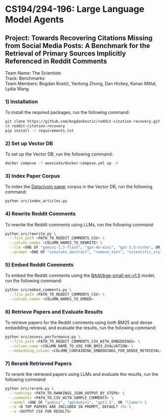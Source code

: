 # CS194/294-196: Large Language Model Agents
## Project: Towards Recovering Citations Missing from Social Media Posts: A Benchmark for the Retrieval of Primary Sources Implicitly Referenced in Reddit Comments
Team Name: The Scientists  
Track: Benchmarks  
Team Members: Bogdan Kostić, Yantong Zhong, Dan Hickey, Kanav Mittal, Lydia Wang

### 1) Installation
To install the required packages, run the following command:
```bash
git clone https://github.com/bogdankostic/reddit-citation-recovery.git
cd reddit-citation-recovery
pip install -r requirements.txt
```

### 2) Set up Vector DB
To set up the Vector DB, run the following command:
```bash
docker compose -f weaviate/docker-compose.yml up -d
```

### 3) Index Paper Corpus
To index the [Dataclysm paper](somewheresystems/dataclysm-arxiv) corpus in the Vector DB, run the following command:
```bash
python src/index_articles.py
```

### 4) Rewrite Reddit Comments
To rewrite the Reddit comments using LLMs, run the following command:
```bash
python src/rewrite.py \
  --file_path <PATH_TO_REDDIT_COMMENTS_CSV> \
  --column_names <COLUMN_NAMES_TO_REWRITE> \
  --llm <ONE OF "gemini-1.5-flash", "gpt-4o-mini", "gpt-3.5-turbo", OR "llama3.1-70b-instruct-berkeley"> \
  --prompt <ONE OF "simulate_abstract", "remove_text", "scientific_style", "search_query">
```

### 5) Embed Reddit Comments
To embed the Reddit comments using the [BAAI/bge-small-en-v1.5](https://huggingface.co/BAAI/bge-small-en-v1.5) model, run the following command:
```bash
python src/embed_comments.py \
  --file_path <PATH_TO_REDDIT_COMMENTS_CSV> \
  --column_names <COLUMN_NAMES_TO_EMBED>
```

### 6) Retrieve Papers and Evaluate Results
To retrieve papers for the Reddit comments using both BM25 and dense embedding retrieval, and evaluate the results, run the following command:
```bash
python src/assess_performance.py \
  --file_path <PATH_TO_REDDIT_COMMENTS_CSV_WITH_EMBEDDINGS> \
  --column_name <COLUMN_NAME_TO_USE_FOR_BM25_EVALUATION> \
  --embedding_column <COLUMN_CONTAINING_EMBEDDINGS_FOR_DENSE_RETRIEVAL> 
```

### 7) Rerank Retrieved Papers
To rerank the retrieved papers using LLMs and evaluate the results, run the following command:
```bash
python src/rerank.py \
  --rankings <PATH_TO_RANKINGS_JSON_OUTPUT_BY_STEP6> \
  --comments <PATH_TO_CSV_WITH_SAMPLE_COMMENTS> \
  --model <ONE OF "gemini", "gpt4omini", "gpt3.5", OR "llama"> \
  --k <K TOP PAPERS ARE INCLUDED IN PROMPT, DEFAULT 10> \
  --o <OUTPUT CSV FOR RESULTS>
```
